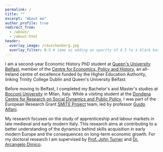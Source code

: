 ```yaml
---
permalink: /
title: ""
excerpt: "About me"
author_profile: true
redirect_from: 
  - /about/
  - /about.html
header:
  overlay_image: /rauschenberg.jpg
  overlay_filter: 0.5 # same as adding an opacity of 0.5 to a black background
---
```


I am a second-year Economic History PhD student at [Queen's University Belfast](https://www.qub.ac.uk/), member of the [Centre for Economics, Policy and History](https://ceph.ie/), an all-Ireland centre of excellence funded by the Higher Education Authority, linking Trinity College Dublin and Queen's University Belfast. 

Before moving to Belfast, I completed my Bachelor's and Master's studies at [Bocconi University](https://www.unibocconi.eu/wps/wcm/connect/bocconi/sitopubblico_en/navigation+tree/home) in Milan, Italy. While a visiting student at the [Dondena Centre for Research on Social Dynamics and Public Policy](https://dondena.unibocconi.eu/?_gl=1*oh71bi*_up*MQ..*_ga*MTYxODc1NTA1Mi4xNzI3ODc1ODEz*_ga_GXEKQ9VXGW*MTcyNzg3NTgxMi4xLjAuMTcyNzg3NTgxMi4wLjAuMA..), I was part of the European Research Grant [SMITE Project](https://dondena.unibocconi.eu/research-projects/smite) team, led by professor [Guido Alfani](https://guidoalfani.eu/).

My research focuses on the study of apprenticeship and labour markets in late medieval and early modern Italy. This research aims at contributing to a better understanding of the dynamics behind skills acquisition in early modern Europe and the consequences on long-term economic growth. For my doctoral research I am supervised by [Prof. John Turner](https://www.qub.ac.uk/schools/queens-business-school/people/academic-staff/AllAcademicStaffProfiles/Turner.html) and [Dr. Arcangelo Dimico](https://www.qub.ac.uk/schools/queens-business-school/people/academic-staff/AllAcademicStaffProfiles/Dimico.html).

